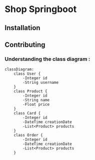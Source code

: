 # Shop Springboot

## Installation

## Contributing

### Understanding the class diagram :

```mermaidjs
classDiagram:
    class User {
        -Integer id
        -String username
    }
    class Product {
        -Integer id
        -String name
        -Float price
    }
    class Card {
        -Integer id
        -DateTime creationDate
        -List<Product> products
    }
    class Order {
        -Integer id
        -DateTime creationDate
        -List<Product> products
    }
```